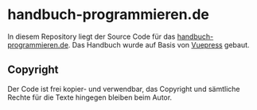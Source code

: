 # handbuch-programmieren.de

In diesem Repository liegt der Source Code für das [handbuch-programmieren.de](https://handbuch-programmieren.de/). Das Handbuch wurde auf Basis von [Vuepress](https://vuepress.vuejs.org/) gebaut.

## Copyright

Der Code ist frei kopier- und verwendbar, das Copyright und sämtliche Rechte für die Texte hingegen bleiben beim Autor.
